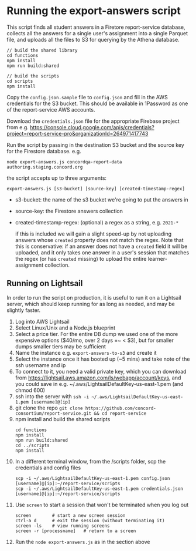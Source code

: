 # Running the export-answers script

This script finds all student answers in a Firetore report-service database, collects all the answers for a single
user's assignment into a single Parquet file, and uploads all the files to S3 for querying by the Athena database.

```
// build the shared library
cd functions
npm install
npm run build:shared

// build the scripts
cd scripts
npm install
```

Copy the `config.json.sample` file to `config.json` and fill in the AWS credentials for the S3 bucket. This should
be available in 1Password as one of the report-service AWS accounts.

Download the `credentials.json` file for the appropriate Firebase project from e.g.
https://console.cloud.google.com/apis/credentials?project=report-service-pro&organizationId=264971417743

Run the script by passing in the destination S3 bucket and the source key for the Firestore database. e.g.

```
node export-answers.js concordqa-report-data authoring.staging.concord.org
```

the script accepts up to three arguments:

```
export-answers.js [s3-bucket] [source-key] [created-timestamp-regex]
```

* s3-bucket: the name of the s3 bucket we're going to put the answers in
* source-key: the Firestore answers collection
* created-timestamp-regex: (optional) a regex as a string, e.g. `2021-*`

  if this is included we will gain a slight speed-up by not uploading answers whose `created` property does not match
  the regex. Note that this is conservative: if an answer does not have a `created` field it will be uploaded, and it
  only takes one answer in a user's session that matches the regex (or has `created` missing) to upload the entire
  learner-assignment collection.

## Running on Lightsail

In order to run the script on production, it is useful to run it on a Lightsail server, which should keep running for as long as needed, and may be slightly faster.

1. Log into AWS Lightsail
2. Select Linux/Unix and a Node.js blueprint
3. Select a price tier. For the entire DB dump we used one of the more expensive options ($40/mo, over 2 days =~ < $3), but for smaller dumps smaller tiers may be sufficient
4. Name the instance e.g. `export-answers-to-s3` and create it
5. Select the instance once it has booted up (~5 mins) and take note of the ssh username and ip
6. To connect to it, you need a valid private key, which you can download from https://lightsail.aws.amazon.com/ls/webapp/account/keys, and you could save in e.g. ~/.aws/LightsailDefaultKey-us-east-1.pem (and chmod 600)
7. ssh into the server with `ssh -i ~/.aws/LightsailDefaultKey-us-east-1.pem [username]@[ip]`
8. git clone the repo `git clone https://github.com/concord-consortium/report-service.git && cd report-service`
9. npm install and build the shared scripts
    ```
    cd functions
    npm install
    npm run build:shared
    cd ../scripts
    npm install
   ```
10. In a different terminal window, from the /scripts folder, scp the credentials and config files
    ```
    scp -i ~/.aws/LightsailDefaultKey-us-east-1.pem config.json [username]@[ip]:~/report-service/scripts
    scp -i ~/.aws/LightsailDefaultKey-us-east-1.pem credentials.json [username]@[ip]:~/report-service/scripts
    ```
11. Use `screen` to start a session that won't be terminated when you log out
    ```
    screen        # start a new screen session
    ctrl-a d      # exit the session (without terminating it)
    screen -ls    # view running screens
    screen -r [processname]   # return to a screen
    ```
12. Run the `node export-answers.js` as in the section above
